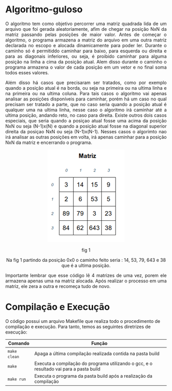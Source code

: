 # Algoritmo-guloso

<p align="justify">
	O algoritmo tem como objetivo percorrer uma matriz quadrada lida de um arquivo que foi gerada aleatoriamente, afim de chegar na posição NxN da matriz passando pelas posições de maior valor. Antes de começar o algoritmo, o programa armazena a matriz do arquivo em uma outra matriz declarada no escopo e alocada dinamicamente para poder ler. Durante o caminho só é permitiddo caminhar para baixo, para esquerda ou direita e para as diagonais inferiores, ou seja, é proibido caminhar para alguma posição na linha a cima da posição atual. Alem disso durante o caminho o programa armazena o valor de cada posição em um vetor e no final soma todos esses valores.  
</p>

<p align="justify">
		Além disso há casos que precisaram ser tratados, como por exemplo quando a posição atual é na borda, ou seja na primeira ou na ultima linha e na primeira ou na ultima coluna. Para tais casos o algoritmo vai apenas analisar as posições disponíveis para caminhar, porém há um caso no qual precisam ser tratado a parte, que no caso seria quando a posição atual é qualquer uma na ultima linha, nesse caso o algoritmo irá caminhar até a ultima posição, andando reto, no caso para direita. Existe outros dois casos especiais, que seria quando a posiçao atual fosse uma acima da posição NxN ou seja (N-1)x(N) e quando a posição atual fosse na diagonal superior direita da posiçao NxN ou seja (N-1)x(N-1). Nesses casos o algorimto nao irá analisar as outras posições em volta, irá apenas caminhar para a posição NxN da matriz e encerrando o programa.
</p>

<p align="center">
<img src = "matriz.png">
</p>

<p align="center">
	fig 1
</p>

<p align="center">
	Na fig 1 partindo da posição 0x0 o caminho feito seria : 14, 53, 79, 643 e 38 que é a ultima posição. 
</p>
	
<p align="justify">
	Importante lembrar que esse código lê 4 matrizes de uma vez, porem ele armazena apenas uma na matriz alocada. Após realizar o processo em uma matriz, ele zera a outra e recomeça tudo de novo.
</p>

# Compilação e Execução

O código possui um arquivo Makefile que realiza todo o procedimento de compilação e execução. Para tanto, temos as seguintes diretrizes de execução:


| Comando                |  Função                                                                                           |                     
| -----------------------| ------------------------------------------------------------------------------------------------- |
|  `make clean`          | Apaga a última compilação realizada contida na pasta build                                        |
|  `make`                | Executa a compilação do programa utilizando o gcc, e o resultado vai para a pasta build           |
|  `make run`            | Executa o programa da pasta build após a realização da compilação                                 |
